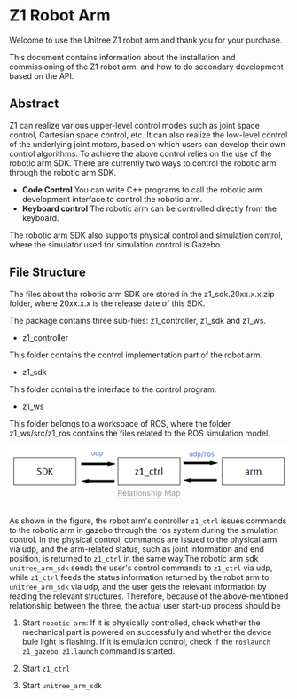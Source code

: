 # Z1 Robot Arm

Welcome to use the Unitree Z1 robot arm and thank you for your purchase.

This document contains information about the installation and commissioning of the Z1 robot arm, and how to do secondary development based on the API.

<!-- **SDK下载链接**:

含Unitree手爪：<a href="downloads/z1_sdk.2022.8.11.zip" download>z1_sdk.2022.8.11</a>

无Unitree手爪：<a href="downloads/z1_sdk.2022.8.12.zip" download>z1_sdk.2022.8.12</a>

PS：用户需根据自身使用情况下载相应的SDK。 -->

<!--## Safety instructions

###	Introduction

Robotic arm users should fully understand the risks, must read this manual carefully before use, and strictly comply with the specifications and requirements in the manual. Unitree Technology is committed to providing excellent products, but due to the high risk of robotic arms, even if all operations are used in accordance with the instructions in the manual, there is no guarantee that it will not cause damage to persons and property, Unitree Technology is not responsible for this.

## Cautions

1. Be sure to follow the requirements in this manual to install the robot arm and connect the cables

2. Ensure that the robot arm does not collide with people or other objects within its range of activity to avoid accidents

3. Before use, need professional personnel to debug

4. When using the SDK, make sure the input parameters and operation process are correct

5. The robot arm will generate heat during operation, please do not touch the robot arm when it is running or just stopped.

6. Please pay attention to the operation speed of the robot arm, and be careful when it is too fast.

7. Please be sure to disconnect the power after the arm is used.

8. Avoid using the arm in wet or dusty environment.

9. Please make sure to store and install the arm in a place where children cannot touch it to avoid danger.-->

## Abstract

Z1 can realize various upper-level control modes such as joint space control, Cartesian space control, etc. It can also realize the low-level control of the underlying joint motors, based on which users can develop their own control algorithms. To achieve the above control relies on the use of the robotic arm SDK. There are currently two ways to control the robotic arm through the robotic arm SDK.

+ **Code Control** 
You can write C++ programs to call the robotic arm development interface to control the robotic arm.
+ **Keyboard control** 
The robotic arm can be controlled directly from the keyboard.

The robotic arm SDK also supports physical control and simulation control, where the simulator used for simulation control is Gazebo.

## File Structure

The files about the robotic arm SDK are stored in the z1_sdk.20xx.x.x.zip folder, where 20xx.x.x is the release date of this SDK.

The package contains three sub-files: z1_controller, z1_sdk and z1_ws.

+ z1_controller

This folder contains the control implementation part of the robot arm.

+ z1_sdk

This folder contains the interface to the control program.

+ z1_ws

This folder belongs to a workspace of ROS, where the folder z1_ws/src/z1_ros contains the files related to the ROS simulation model.

<center>
<img src="img/relation.png" style="zoom:100%" alt=" 图片不见了。。。 "/>
<br>
<div style="color:orange; border-bottom: 0.1px solid #d9d9d9;
display: inline-block;
color: #999;
padding: 1px;">Relationship Map</div>
</center>
<br>

As shown in the figure, the robot arm's controller `z1_ctrl` issues commands to the robotic arm in gazebo through the ros system during the simulation control. In the physical control, commands are issued to the physical arm via udp, and the arm-related status, such as joint information and end position, is returned to `z1_ctrl` in the same way.The robotic arm sdk `unitree_arm_sdk` sends the user's control commands to `z1_ctrl` via udp, while `z1_ctrl` feeds the status information returned by the robot arm to `unitree_arm_sdk` via udp, and the user gets the relevant information by reading the relevant structures.
Therefore, because of the above-mentioned relationship between the three, the actual user start-up process should be

1. Start `robotic arm`: If it is physically controlled, check whether the mechanical part is powered on successfully and whether the device bule light is flashing. If it is emulation control, check if the `roslaunch z1_gazebo z1.launch` command is started.

2. Start `z1_ctrl`

3. Start `unitree_arm_sdk`
